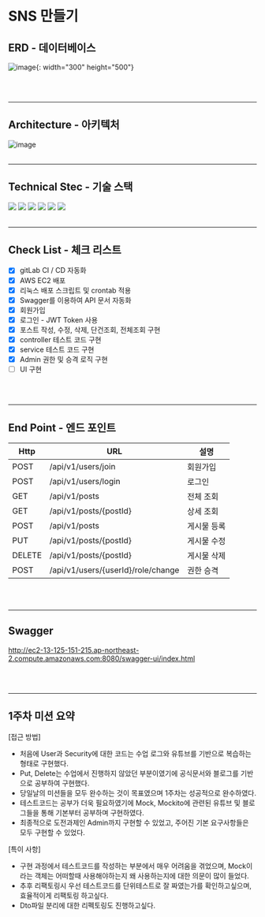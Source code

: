 # SNS 만들기



## ERD - 데이터베이스
![image](/uploads/32a5a229a6402d623ed3e8e1a34b0e10/image.png){: width="300" height="500"}

<br>
<br>

---

## Architecture - 아키텍처
![image](/uploads/9986fcccd9de094a5f8a771757d327d0/image.png)
<br>
<br>

---

## Technical Stec - 기술 스택
<img src="https://img.shields.io/badge/Springboot-6DB33F?style=for-the-badge&logo=springboot&logoColor=white">
<img src="https://img.shields.io/badge/SpringSecurity-6DB33F?style=for-the-badge&logo=springsecurity&logoColor=white">
<img src="https://img.shields.io/badge/AWS ec2-FF9900?style=for-the-badge&logo=amazonec2&logoColor=white">
<img src="https://img.shields.io/badge/Docker-2496ED?style=for-the-badge&logo=docker&logoColor=white">
<img src="https://img.shields.io/badge/Swagger-85EA2D?style=for-the-badge&logo=swagger&logoColor=black">
<img src="https://img.shields.io/badge/gitLab-FC6D26?style=for-the-badge&logo=gitLab&logoColor=white">
<br>
<br>

---

## Check List - 체크 리스트
- [x] gitLab CI / CD 자동화
- [x] AWS EC2 배포
- [x] 리눅스 배포 스크립트 및 crontab 적용
- [x] Swagger를 이용하여 API 문서 자동화
- [x] 회원가입
- [x] 로그인 - JWT Token 사용
- [x] 포스트 작성, 수정, 삭제, 단건조회, 전체조회 구현
- [x] controller 테스트 코드 구현
- [x] service 테스트 코드 구현
- [x] Admin 권한 및 승격 로직 구현
- [ ] UI 구현
<br>
<br>

---

## End Point - 엔드 포인트
| Http   | URL                                | 설명     |
|--------|------------------------------------|--------|
| POST   | /api/v1/users/join                 | 회원가입   |
| POST   | /api/v1/users/login                | 로그인    |
| GET    | /api/v1/posts                      | 전체 조회  |
| GET    | /api/v1/posts/{postId}             | 상세 조회  |
| POST   | /api/v1/posts                      | 게시물 등록 |
| PUT    | /api/v1/posts/{postId}             | 게시물 수정 |
| DELETE | /api/v1/posts/{postId}             | 게시물 삭제 |
| POST   | /api/v1/users/{userId}/role/change | 권한 승격  |
<br>
<br>

---

## Swagger
http://ec2-13-125-151-215.ap-northeast-2.compute.amazonaws.com:8080/swagger-ui/index.html

<br>
<br>

---

## 1주차 미션 요약
[접근 방법]
- 처음에 User과 Security에 대한 코드는 수업 로그와 유튜브를 기반으로 복습하는 형태로 구현했다.
- Put, Delete는 수업에서 진행하지 않았던 부분이였기에 공식문서와 블로그를 기반으로 공부하여 구현했다.
- 당일날의 미션들을 모두 완수하는 것이 목표였으며 1주차는 성공적으로 완수하였다.
- 테스트코드는 공부가 더욱 필요하였기에 Mock, Mockito에 관련된 유튜브 및 블로그들을 통해 기본부터 공부하며 구현하였다.
- 최종적으로 도전과제인 Admin까지 구현할 수 있었고, 주어진 기본 요구사항들은 모두 구현할 수 있었다.

[특이 사항]
- 구현 과정에서 테스트코드를 작성하는 부분에서 매우 어려움을 겪었으며, Mock이라는 객체는 어떠할때 사용해야하는지 왜 사용하는지에 대한 의문이 많이 들었다.
- 추후 리팩토링시 우선 테스트코드를 단위테스트로 잘 짜였는가를 확인하고싶으며, 효율적이게 리팩토링 하고싶다.
- Dto파일 분리에 대한 리펙토링도 진행하고싶다.